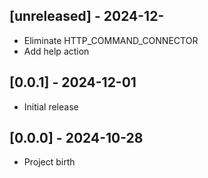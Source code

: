 ## [unreleased] - 2024-12-

- Eliminate HTTP_COMMAND_CONNECTOR
- Add help action

## [0.0.1] - 2024-12-01

- Initial release

## [0.0.0] - 2024-10-28

- Project birth
